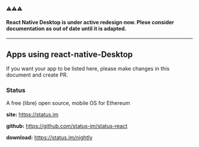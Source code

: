 :warning::warning::warning: 
#### React Native Desktop is under active redesign now. Plese consider documentation as out of date until it is adapted.

---
## Apps using react-native-Desktop

If you want your app to be listed here, please make changes in this document and create PR.

### Status
A free (libre) open source, mobile OS for Ethereum

**site:** https://status.im

**github:** https://github.com/status-im/status-react

**download:** https://status.im/nightly
